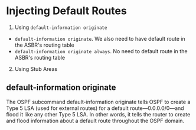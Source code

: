 # Injecting Default Routes
1. Using `default-information originate`
  * `default-information originate`. We also need to have default route in the ASBR's routing table
  * `default-information originate always`. No need to default route in the ASBR's routing table
2. Using Stub Areas

## default-information originate
The OSPF subcommand default-information originate tells OSPF to create a Type 5 LSA
(used for external routes) for a default route—0.0.0.0/0—and flood it like any other Type 5 LSA.
In other words, it tells the router to create and flood information about a default
route throughout the OSPF domain.